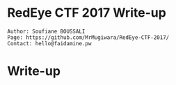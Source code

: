 # RedEye CTF 2017 Write-up

    Author: Soufiane BOUSSALI
    Page: https://github.com/MrMugiwara/RedEye-CTF-2017/
    Contact: hello@faidamine.pw

# Write-up
